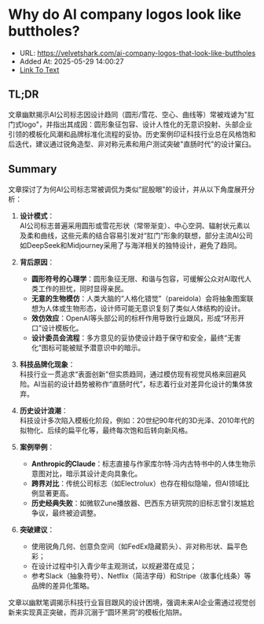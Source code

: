 # Why do AI company logos look like buttholes?
- URL: https://velvetshark.com/ai-company-logos-that-look-like-buttholes
- Added At: 2025-05-29 14:00:27
- [Link To Text](2025-05-29-why-do-ai-company-logos-look-like-buttholes_raw.md)

## TL;DR


文章幽默揭示AI公司标志因设计趋同（圆形/雪花、空心、曲线等）常被戏谑为"肛门式logo"，并指出其成因：圆形象征包容、设计人性化的无意识投射、头部企业引领的模板化风潮和品牌标准化流程的妥协。历史案例印证科技行业总在风格饱和后迭代，建议通过锐角造型、非对称元素和用户测试突破"直肠时代"的设计窠臼。

## Summary


文章探讨了为何AI公司标志常被调侃为类似“屁股眼”的设计，并从以下角度展开分析：  
1. **设计模式**：  
   AI公司标志普遍采用圆形或雪花形状（常带渐变）、中心空洞、辐射状元素以及柔和曲线，这些元素的结合容易引发对“肛门”形象的联想，部分主流AI公司如DeepSeek和Midjourney采用了与海洋相关的独特设计，避免了趋同。  

2. **背后原因**：  
   - **圆形符号的心理学**：圆形象征无限、和谐与包容，可缓解公众对AI取代人类工作的担忧，同时显得亲民。  
   - **无意的生物模仿**：人类大脑的“人格化错觉”（pareidola）会将抽象图案联想为人体或生物形态，设计师可能无意识复刻了类似人体结构的设计。  
   - **效仿效应**：OpenAI等头部公司的标杆作用导致行业跟风，形成“环形开口”设计模板化。  
   - **设计委员会流程**：多方意见的妥协使设计趋于保守和安全，最终“无害化”图标可能被赋予潜意识中的暗示。  

3. **科技品牌化现象**：  
   科技行业一贯追求“表面创新”但实质趋同，通过模仿现有视觉风格来回避风险。AI当前的设计趋势被称作“直肠时代”，标志着行业对差异化设计的集体放弃。  

4. **历史设计浪潮**：  
   科技设计多次陷入模板化阶段，例如：20世纪90年代的3D光泽、2010年代的拟物化、后续的扁平化等，最终每次饱和后转向新风格。  

5. **案例举例**：  
   - **Anthropic的Claude**：标志直接与作家库尔特·冯内古特书中的人体生物示意图对比，暗示其设计走向具象化。  
   - **跨界对比**：传统公司标志（如Electrolux）也存在相似隐喻，但AI领域比例显著更高。  
   - **历史经典失败**：如微软Zune播放器、巴西东方研究院的旧标志曾引发尴尬争议，最终被迫调整。  

6. **突破建议**：  
   - 使用锐角几何、创意负空间（如FedEx隐藏箭头）、非对称形状、扁平色彩；  
   - 在设计过程中引入青少年主观测试，以规避潜在成见；  
   - 参考Slack（抽象符号）、Netflix（简洁字母）和Stripe（故事化线条）等品牌的差异化策略。  

文章以幽默笔调揭示科技行业盲目跟风的设计困境，强调未来AI企业需通过视觉创新来实现真正突破，而非沉溺于“圆环黑洞”的模板化陷阱。
